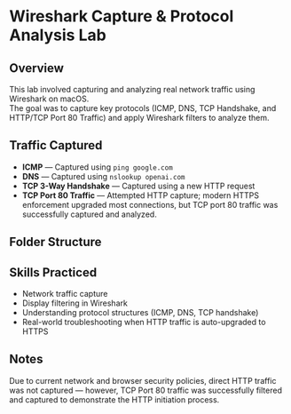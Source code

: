 # Wireshark Capture & Protocol Analysis Lab

## Overview
This lab involved capturing and analyzing real network traffic using Wireshark on macOS.  
The goal was to capture key protocols (ICMP, DNS, TCP Handshake, and HTTP/TCP Port 80 Traffic) and apply Wireshark filters to analyze them.

## Traffic Captured
- **ICMP** — Captured using `ping google.com`
- **DNS** — Captured using `nslookup openai.com`
- **TCP 3-Way Handshake** — Captured using a new HTTP request
- **TCP Port 80 Traffic** — Attempted HTTP capture; modern HTTPS enforcement upgraded most connections, but TCP port 80 traffic was successfully captured and analyzed.

## Folder Structure


## Skills Practiced
- Network traffic capture
- Display filtering in Wireshark
- Understanding protocol structures (ICMP, DNS, TCP handshake)
- Real-world troubleshooting when HTTP traffic is auto-upgraded to HTTPS

## Notes
Due to current network and browser security policies, direct HTTP traffic was not captured — however, TCP Port 80 traffic was successfully filtered and captured to demonstrate the HTTP initiation process.
